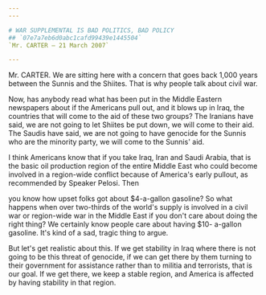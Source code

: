 ```yaml
---
---

# WAR SUPPLEMENTAL IS BAD POLITICS, BAD POLICY
## `07e7a7eb6d0abc1cafd99439e1445504`
`Mr. CARTER — 21 March 2007`

---
```



Mr. CARTER. We are sitting here with a concern that goes back 1,000 
years between the Sunnis and the Shiites. That is why people talk about 
civil war.

Now, has anybody read what has been put in the Middle Eastern 
newspapers about if the Americans pull out, and it blows up in Iraq, 
the countries that will come to the aid of these two groups? The 
Iranians have said, we are not going to let Shiites be put down, we 
will come to their aid. The Saudis have said, we are not going to have 
genocide for the Sunnis who are the minority party, we will come to the 
Sunnis' aid.

I think Americans know that if you take Iraq, Iran and Saudi Arabia, 
that is the basic oil production region of the entire Middle East who 
could become involved in a region-wide conflict because of America's 
early pullout, as recommended by Speaker Pelosi. Then


you know how upset folks got about $4-a-gallon gasoline? So what 
happens when over two-thirds of the world's supply is involved in a 
civil war or region-wide war in the Middle East if you don't care about 
doing the right thing? We certainly know people care about having $10-
a-gallon gasoline. It's kind of a sad, tragic thing to argue.

But let's get realistic about this. If we get stability in Iraq where 
there is not going to be this threat of genocide, if we can get there 
by them turning to their government for assistance rather than to 
militia and terrorists, that is our goal. If we get there, we keep a 
stable region, and America is affected by having stability in that 
region.